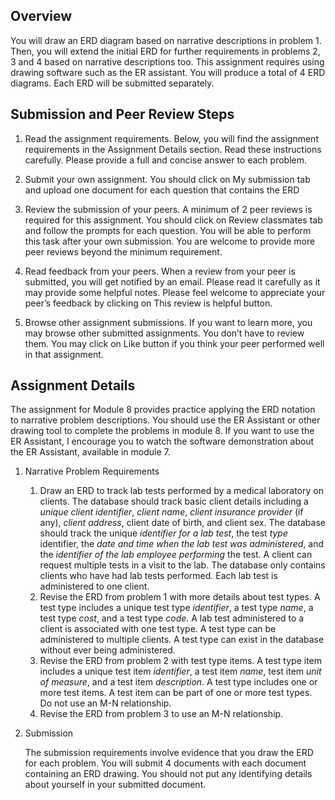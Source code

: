 ## Overview ##

You will draw an ERD diagram based on narrative descriptions in problem 1. Then, you will extend the initial ERD for further requirements in problems 2, 3 and 4 based on narrative descriptions too. This assignment requires using drawing software such as the ER assistant. You will produce a total of 4 ERD diagrams. Each ERD will be submitted separately.

## Submission and Peer Review Steps ##

1. Read the assignment requirements. Below, you will find the assignment requirements in the Assignment Details section. Read these instructions carefully. Please provide a full and concise answer to each problem.

2. Submit your own assignment. You should click on My submission tab and upload one document for each question that contains the ERD

3. Review the submission of your peers. A minimum of 2 peer reviews is required for this assignment. You should click on Review classmates tab and follow the prompts for each question. You will be able to perform this task after your own submission. You are welcome to provide more peer reviews beyond the minimum requirement.

4. Read feedback from your peers. When a review from your peer is submitted, you will get notified by an email. Please read it carefully as it may provide some helpful notes. Please feel welcome to appreciate your peer’s feedback by clicking on This review is helpful button.

5. Browse other assignment submissions. If you want to learn more, you may browse other submitted assignments. You don’t have to review them. You may click on Like button if you think your peer performed well in that assignment.

## Assignment Details ##

The assignment for Module 8 provides practice applying the ERD notation to narrative problem descriptions. You should use the ER Assistant or other drawing tool to complete the problems in module 8. If you want to use the ER Assistant, I encourage you to watch the software demonstration about the ER Assistant, available in module 7.

1. Narrative Problem Requirements

	1. Draw an ERD to track lab tests performed by a medical laboratory on clients. The database should track basic client details including a *unique client identifier*, *client name*, *client insurance provider* (if any), *client address*, client date of birth, and client sex. The database should track the unique *identifier for a lab test*, the test *type* identifier, the *date and time when the lab test was administered*, and the *identifier of the lab employee performing* the test. A client can request multiple tests in a visit to the lab. The database only contains clients who have had lab tests performed. Each lab test is administered to one client.
	2. Revise the ERD from problem 1 with more details about test types. A test type includes a unique test type *identifier*, a test type *name*, a test type *cost*, and a test type *code*. A lab test administered to a client is associated with one test type. A test type can be administered to multiple clients. A test type can exist in the database without ever being administered.
	3. Revise the ERD from problem 2 with test type items. A test type item includes a unique test item *identifier*, a test item *name*, test item *unit of measure*, and a test item *description*. A test type includes one or more test items. A test item can be part of one or more test types. Do not use an M-N relationship.
	4. Revise the ERD from problem 3 to use an M-N relationship.
2. Submission

	The submission requirements involve evidence that you draw the ERD for each problem. You will submit 4 documents with each document containing an ERD drawing. You should not put any identifying details about yourself in your submitted document.
